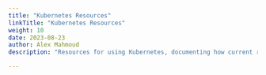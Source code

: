 ```yaml
---
title: "Kubernetes Resources"
linkTitle: "Kubernetes Resources"
weight: 10
date: 2023-08-23
author: Alex Mahmoud
description: "Resources for using Kubernetes, documenting how current resources were deployed, and providing relevant links to further documentation."

---
```


